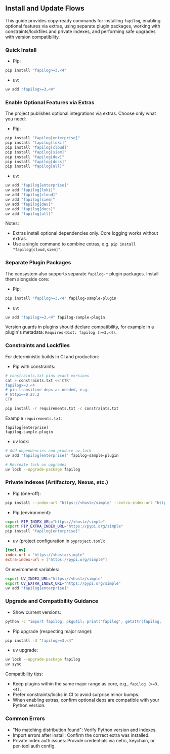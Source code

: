 ## Install and Update Flows

This guide provides copy-ready commands for installing `fapilog`, enabling optional features via extras, using separate plugin packages, working with constraints/lockfiles and private indexes, and performing safe upgrades with version compatibility.

### Quick Install

- Pip:

```bash
pip install "fapilog>=3,<4"
```

- uv:

```bash
uv add "fapilog>=3,<4"
```

### Enable Optional Features via Extras

The project publishes optional integrations via extras. Choose only what you need:

- Pip:

```bash
pip install "fapilog[enterprise]"
pip install "fapilog[loki]"
pip install "fapilog[cloud]"
pip install "fapilog[siem]"
pip install "fapilog[dev]"
pip install "fapilog[docs]"
pip install "fapilog[all]"
```

- uv:

```bash
uv add "fapilog[enterprise]"
uv add "fapilog[loki]"
uv add "fapilog[cloud]"
uv add "fapilog[siem]"
uv add "fapilog[dev]"
uv add "fapilog[docs]"
uv add "fapilog[all]"
```

Notes:

- Extras install optional dependencies only. Core logging works without extras.
- Use a single command to combine extras, e.g. `pip install "fapilog[cloud,siem]"`.

### Separate Plugin Packages

The ecosystem also supports separate `fapilog-*` plugin packages. Install them alongside core:

- Pip:

```bash
pip install "fapilog>=3,<4" fapilog-sample-plugin
```

- uv:

```bash
uv add "fapilog>=3,<4" fapilog-sample-plugin
```

Version guards in plugins should declare compatibility, for example in a plugin's metadata: `Requires-Dist: fapilog (>=3,<4)`.

### Constraints and Lockfiles

For deterministic builds in CI and production:

- Pip with constraints:

```bash
# constraints.txt pins exact versions
cat > constraints.txt <<'CTR'
fapilog>=3,<4
# pin transitive deps as needed, e.g.
# httpx==0.27.2
CTR

pip install -r requirements.txt -c constraints.txt
```

Example `requirements.txt`:

```text
fapilog[enterprise]
fapilog-sample-plugin
```

- uv lock:

```bash
# Add dependencies and produce uv.lock
uv add "fapilog[enterprise]" fapilog-sample-plugin

# Recreate lock on upgrades
uv lock --upgrade-package fapilog
```

### Private Indexes (Artifactory, Nexus, etc.)

- Pip (one-off):

```bash
pip install --index-url "https://<host>/simple" --extra-index-url "https://pypi.org/simple" "fapilog[enterprise]"
```

- Pip (environment):

```bash
export PIP_INDEX_URL="https://<host>/simple"
export PIP_EXTRA_INDEX_URL="https://pypi.org/simple"
pip install "fapilog[enterprise]"
```

- uv (project configuration in `pyproject.toml`):

```toml
[tool.uv]
index-url = "https://<host>/simple"
extra-index-url = ["https://pypi.org/simple"]
```

Or environment variables:

```bash
export UV_INDEX_URL="https://<host>/simple"
export UV_EXTRA_INDEX_URL="https://pypi.org/simple"
uv add "fapilog[enterprise]"
```

### Upgrade and Compatibility Guidance

- Show current versions:

```bash
python -c "import fapilog, pkgutil; print('fapilog', getattr(fapilog, '__version__', 'unknown'))"
```

- Pip upgrade (respecting major range):

```bash
pip install -U "fapilog>=3,<4"
```

- uv upgrade:

```bash
uv lock --upgrade-package fapilog
uv sync
```

Compatibility tips:

- Keep plugins within the same major range as core, e.g., `fapilog (>=3,<4)`.
- Prefer constraints/locks in CI to avoid surprise minor bumps.
- When enabling extras, confirm optional deps are compatible with your Python version.

### Common Errors

- "No matching distribution found": Verify Python version and indexes.
- Import errors after install: Confirm the correct extra was installed.
- Private index auth issues: Provide credentials via netrc, keychain, or per-tool auth config.
